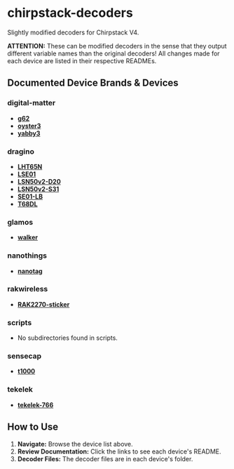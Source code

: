 # chirpstack-decoders

Slightly modified decoders for Chirpstack V4.

**ATTENTION:** These can be modified decoders in the sense that they output different variable names than the original decoders! All changes made for each device are listed in their respective READMEs.

<!-- AUTOGEN START -->
## Documented Device Brands & Devices

### digital-matter
- **[g62](digital-matter/g62/README.md)**
- **[oyster3](digital-matter/oyster3/README.md)**
- **[yabby3](digital-matter/yabby3/README.md)**

### dragino
- **[LHT65N](dragino/LHT65N/README.md)**
- **[LSE01](dragino/LSE01/README.md)**
- **[LSN50v2-D20](dragino/LSN50v2-D20/README.md)**
- **[LSN50v2-S31](dragino/LSN50v2-S31/README.md)**
- **[SE01-LB](dragino/SE01-LB/README.md)**
- **[T68DL](dragino/T68DL/README.md)**

### glamos
- **[walker](glamos/walker/README.md)**

### nanothings
- **[nanotag](nanothings/nanotag/README.md)**

### rakwireless
- **[RAK2270-sticker](rakwireless/RAK2270-sticker/README.md)**

### scripts
- No subdirectories found in scripts.

### sensecap
- **[t1000](sensecap/t1000/README.md)**

### tekelek
- **[tekelek-766](tekelek/tekelek-766/README.md)**

<!-- AUTOGEN END -->

## How to Use

1. **Navigate:** Browse the device list above.
2. **Review Documentation:** Click the links to see each device's README.
3. **Decoder Files:** The decoder files are in each device's folder.
